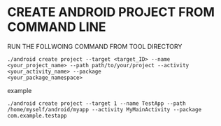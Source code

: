 CREATE ANDROID PROJECT FROM COMMAND LINE
=====

 RUN THE FOLLWOING COMMAND FROM TOOL DIRECTORY
 
<code>./android create project --target <target_ID> --name <your_project_name> --path path/to/your/project --activity <your_activity_name> --package <your_package_namespace></code>


example

<code>./android create project --target 1 --name TestApp --path /home/myself/android/myapp --activity MyMainActivity --package com.example.testapp</code>
